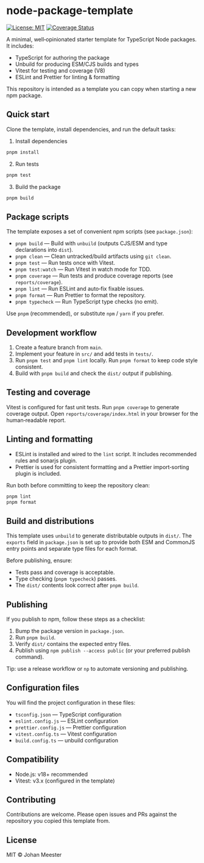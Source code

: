 # node-package-template

[![License: MIT](https://img.shields.io/badge/License-MIT-yellow.svg)](LICENSE)
[![Coverage Status](https://img.shields.io/badge/coverage-reports-green)](./reports/coverage/index.html)

A minimal, well‑opinionated starter template for TypeScript Node packages. It includes:

- TypeScript for authoring the package
- Unbuild for producing ESM/CJS builds and types
- Vitest for testing and coverage (V8)
- ESLint and Prettier for linting & formatting

This repository is intended as a template you can copy when starting a new npm package.

## Quick start

Clone the template, install dependencies, and run the default tasks:

1. Install dependencies

```powershell
pnpm install
```

2. Run tests

```powershell
pnpm test
```

3. Build the package

```powershell
pnpm build
```

## Package scripts

The template exposes a set of convenient npm scripts (see `package.json`):

- `pnpm build` — Build with `unbuild` (outputs CJS/ESM and type declarations into `dist`).
- `pnpm clean` — Clean untracked/build artifacts using `git clean`.
- `pnpm test` — Run tests once with Vitest.
- `pnpm test:watch` — Run Vitest in watch mode for TDD.
- `pnpm coverage` — Run tests and produce coverage reports (see `reports/coverage`).
- `pnpm lint` — Run ESLint and auto‑fix fixable issues.
- `pnpm format` — Run Prettier to format the repository.
- `pnpm typecheck` — Run TypeScript type checks (no emit).

Use `pnpm` (recommended), or substitute `npm` / `yarn` if you prefer.

## Development workflow

1. Create a feature branch from `main`.
2. Implement your feature in `src/` and add tests in `tests/`.
3. Run `pnpm test` and `pnpm lint` locally. Run `pnpm format` to keep code style consistent.
4. Build with `pnpm build` and check the `dist/` output if publishing.

## Testing and coverage

Vitest is configured for fast unit tests. Run `pnpm coverage` to generate coverage output. Open `reports/coverage/index.html` in your browser for the human‑readable report.

## Linting and formatting

- ESLint is installed and wired to the `lint` script. It includes recommended rules and sonarjs plugin.
- Prettier is used for consistent formatting and a Prettier import‑sorting plugin is included.

Run both before committing to keep the repository clean:

```powershell
pnpm lint
pnpm format
```

## Build and distributions

This template uses `unbuild` to generate distributable outputs in `dist/`. The `exports` field in `package.json` is set up to provide both ESM and CommonJS entry points and separate type files for each format.

Before publishing, ensure:

- Tests pass and coverage is acceptable.
- Type checking (`pnpm typecheck`) passes.
- The `dist/` contents look correct after `pnpm build`.

## Publishing

If you publish to npm, follow these steps as a checklist:

1. Bump the package version in `package.json`.
2. Run `pnpm build`.
3. Verify `dist/` contains the expected entry files.
4. Publish using `npm publish --access public` (or your preferred publish command).

Tip: use a release workflow or `np` to automate versioning and publishing.

## Configuration files

You will find the project configuration in these files:

- `tsconfig.json` — TypeScript configuration
- `eslint.config.js` — ESLint configuration
- `prettier.config.js` — Prettier configuration
- `vitest.config.ts` — Vitest configuration
- `build.config.ts` — unbuild configuration

## Compatibility

- Node.js: v18+ recommended
- Vitest: v3.x (configured in the template)

## Contributing

Contributions are welcome. Please open issues and PRs against the repository you copied this template from.

## License

MIT © Johan Meester
